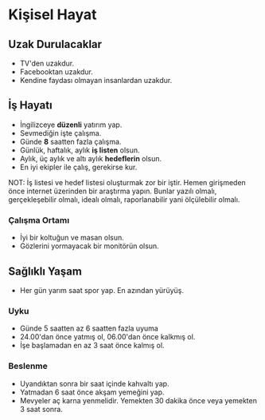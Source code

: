 # Kişisel Hayat

## Uzak Durulacaklar

* TV'den uzakdur.
* Facebooktan uzakdur.
* Kendine faydası olmayan insanlardan uzakdur.

## İş Hayatı

* İngilizceye **düzenli** yatırım yap.
* Sevmediğin işte çalışma.
* Günde **8** saatten fazla çalışma.
* Günlük, haftalık, aylık **iş listen** olsun.
* Aylık, üç aylık ve altı aylık **hedeflerin** olsun.
* En iyi ekipler ile çalış, gerekirse kur.

NOT: İş listesi ve hedef listesi oluşturmak zor bir iştir. Hemen girişmeden önce internet üzerinden bir araştırma yapın. Bunlar yazılı olmalı, gerçekleşebilir olmalı, idealı olmalı, raporlanabilir yani ölçülebilir olmalı.

### Çalışma Ortamı

* İyi bir koltuğun ve masan olsun.
* Gözlerini yormayacak bir monitörün olsun.

## Sağlıklı Yaşam

* Her gün yarım saat spor yap. En azından yürüyüş.

### Uyku

* Günde 5 saatten az 6 saatten fazla uyuma
* 24.00'dan önce yatmış ol, 06.00'dan önce kalkmış ol.
* İşe başlamadan en az 3 saat önce kalmış ol.

### Beslenme

* Uyandıktan sonra bir saat içinde kahvaltı yap.
* Yatmadan 6 saat önce akşam yemeğini yap.
* Mevyeler aç karna yenmelidir. Yemekten 30 dakika önce veya yemekten 3 saat sonra.
